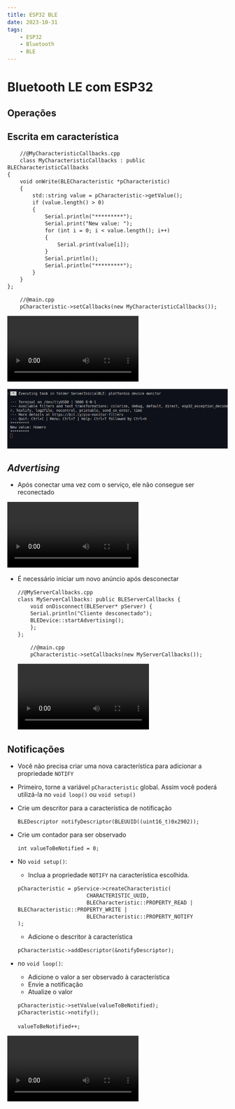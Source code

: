 ```yaml
---
title: ESP32 BLE
date: 2023-10-31
tags: 
    - ESP32 
    - Bluetooth 
    - BLE
---
```

# Bluetooth LE com ESP32

## Operações

## Escrita em característica

```arduino
    //@MyCharacteristicCallbacks.cpp
    class MyCharacteristicCallbacks : public BLECharacteristicCallbacks
{
    void onWrite(BLECharacteristic *pCharacteristic)
    {
        std::string value = pCharacteristic->getValue();
        if (value.length() > 0)
        {
            Serial.println("*********");
            Serial.print("New value: ");
            for (int i = 0; i < value.length(); i++)
            {
                Serial.print(value[i]);
            }
            Serial.println();
            Serial.println("*********");
        }
    }
};
```

```arduino
    //@main.cpp
    pCharacteristic->setCallbacks(new MyCharacteristicCallbacks());
```

![Escrevendo a partir do app](./videos/Screenrecorder-2023-10-31-21-32-57-703.mp4)

![Log do conteúdo da característica](./pictures/image.png)

## *Advertising*

- Após conectar uma vez com o serviço, ele não consegue ser reconectado

![Server não aparece no app](./videos/Screenrecorder-2023-10-31-21-06-07-980.mp4)

- É necessário iniciar um novo anúncio após desconectar

    ```arduino
    //@MyServerCallbacks.cpp
    class MyServerCallbacks: public BLEServerCallbacks {
        void onDisconnect(BLEServer* pServer) {
        Serial.println("Cliente desconectado");
        BLEDevice::startAdvertising();
        };
    };
    ```

    ```arduino
        //@main.cpp
        pCharacteristic->setCallbacks(new MyServerCallbacks());
    ```

    ![Server anunciado no app](./videos/Screenrecorder-2023-10-31-21-07-35-291.mp4)

## Notificações

- Você não precisa criar uma nova característica para adicionar a propriedade `NOTIFY`

- Primeiro, torne a variável `pCharacteristic` global. Assim você poderá utilizá-la no `void loop()` ou `void setup()`

- Crie um descritor para a característica de notificação

    ```arduino
    BLEDescriptor notifyDescriptor(BLEUUID((uint16_t)0x2902));
    ```
- Crie um contador para ser observado

    ```arduino
    int valueToBeNotified = 0;
    ```

- No `void setup()`:
    - Inclua a propriedade `NOTIFY` na característica escolhida.

    ```arduino
    pCharacteristic = pService->createCharacteristic(
                          CHARACTERISTIC_UUID,
                          BLECharacteristic::PROPERTY_READ | BLECharacteristic::PROPERTY_WRITE | 
                          BLECharacteristic::PROPERTY_NOTIFY
    );
    ```
    - Adicione o descritor à característica

    ```arduino
    pCharacteristic->addDescriptor(&notifyDescriptor);
    ```

- no `void loop()`:
    - Adicione o valor a ser observado à característica
    - Envie a notificação
    - Atualize o valor
    
    ```arduino
    pCharacteristic->setValue(valueToBeNotified);
    pCharacteristic->notify();

    valueToBeNotified++;
    ```

![Notify](./videos/Screenrecorder-2023-11-02-15-36-45-167.mp4)
